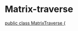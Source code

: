 # Matrix-traverse
[public class MatrixTraverse {](simplenote://note/a1ed93e3-85d5-41dc-9ccf-47f9d4821fad)
